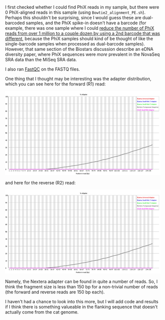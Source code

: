 I first checked whether I could find PhiX reads in my sample, but there were 0 PhiX-aligned reads in this sample (using `Bowtie2_alignment_PE.sh`).  Perhaps this shouldn't be surprising, since I would guess these are dual-barcoded samples, and the PhiX spike-in doesn't have a barcode (for example, there was one sample where I could [reduce the number of PhiX reads from over 1 million to a couple dozen by using a 2nd barcode that was different](https://www.biostars.org/p/376585/#380738), because the PhiX samples should kind of be thought of like the single-barcode samples when processed as dual-barcode samples).  However, that same section of the Biostars discussion describe an eDNA diversity paper, where PhiX sequences were *more* prevalent in the NovaSeq SRA data than the MiSeq SRA data.

I also ran [FastQC](https://www.bioinformatics.babraham.ac.uk/projects/fastqc/) on the FASTQ files.

One thing that I thought may be interesting was the adapter distribution, which you can see here for the forward (R1) read:

![R1 adapter content](FastQC_adapter_content_R1.png "R1 adapter content")

and here for the reverse (R2) read:

![R2 adapter content](FastQC_adapter_content_R1.png "R2 adapter content")

Namely, the Nextera adapter can be found in quite a number of reads.  So, I think the fragment size is less than 150 bp for a non-trivial number of reads (the forward and reverse reads are 150 bp each).

I haven't had a chance to look into this more, but I will add code and results if I think there is something valueable in the flanking sequence that doesn't actually come from the cat genome.
